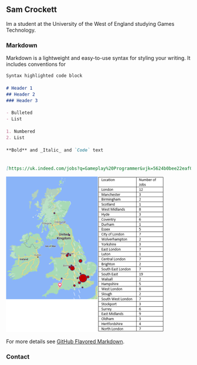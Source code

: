 ## Sam Crockett

Im a student at the University of the West of England studying Games Technology.

### Markdown

Markdown is a lightweight and easy-to-use syntax for styling your writing. It includes conventions for

```markdown
Syntax highlighted code block

# Header 1
## Header 2
### Header 3

- Bulleted
- List

1. Numbered
2. List

**Bold** and _Italic_ and `Code` text


[https://uk.indeed.com/jobs?q=Gameplay%20Programmer&vjk=5624b0bee22eaf07]() 


```

![Map image](Map.png)![Graph image](Graph.png)


For more details see [GitHub Flavored Markdown](https://guides.github.com/features/mastering-markdown/).

### Contact



